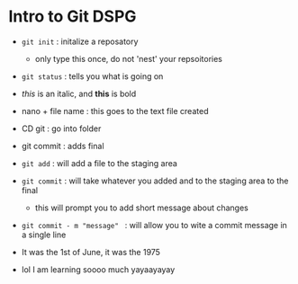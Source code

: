 # Intro to Git  DSPG

- `git init` : initalize  a reposatory
	- only type this once, do not 'nest' your repsoitories 
- `git status` : tells you what is going on
- *this* is an italic, and **this** is bold 
- nano + file name  : this goes to the text file created 
- CD git : go into folder 
- git commit : adds final 
- `git add` : will add a file to the staging area
- `git commit` : will take whatever you added and to the staging area to the 
final
   - this will prompt you to add short message about changes
- `git commit - m "message" ` : will allow you to wite a commit message in a 
single line


- It was the 1st of June, it was the 1975
- lol I am learning soooo much yayaayayay
